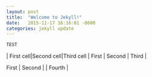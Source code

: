 ```yaml
---
layout: post
title:  "Welcome to Jekyll!"
date:   2015-11-17 16:16:01 -0600
categories: jekyll update
---
```


```bash
TEST
```

| First cell|Second cell|Third cell
| First | Second | Third |

First | Second | | Fourth |
